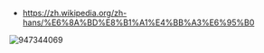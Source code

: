 - https://zh.wikipedia.org/zh-hans/%E6%8A%BD%E8%B1%A1%E4%BB%A3%E6%95%B0

![947344069](https://p.ipic.vip/ummy7m.png)
